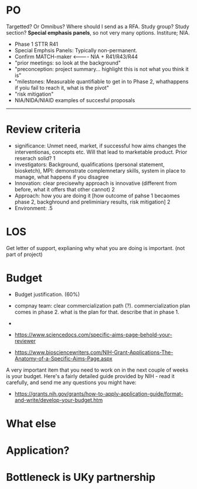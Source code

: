 # PO

Targetted? Or Omnibus? Where should I send as a RFA.
Study group? Study section? **Special emphasis panels**, so not very many options. Institure; NIA.

+ Phase 1 STTR R41
+ Special Emphsis Panels: Typically non-permanent. 
+ Confirm MATCH-maker <---- NIA + R41/R43/R44
+ "prior meetings: so look at the background"
+ "preconception:   project summary... highlight this is not what you think it is"
+ "milestones: Measurable quantifiable to get in to Phase 2, whathappens if yoiu fail to reach it, what is the pivot"
+ "risk mitigation"
+ NIA/NIDA/NIAID  examples of succesful proposals

---

# Review criteria
+ significance: Unmet need, market, if successful how aims changes the interventionas, concepts etc. Will that lead to marketable product. Prior reserach solid?  1
+ investigators:  Background, qualifications (personal statement, biosketch), MPI: demonstrate complemnetary skills, system in place to manage, what happens if you disagree
+ Innovation: clear precisewhy approach is innovative (different from before, what it offers that other cannot) 2
+ Approach: how you are doing it [how outcome of pahse 1 becaomes phase 2, backghround and preliminiary results, risk mitigation] 2
+ Environment: .5

# LOS
Get letter of support, explianing why what you are doing is important. (not part of project)

# Budget

+ Budget justification. (60%)
+ compnay team: clear commercialization path (?). commercialization plan comes in phase 2. what is the plan for that. describe that in phase 1.
+ 


+ https://www.sciencedocs.com/specific-aims-page-behold-your-reviewer 

+ https://www.biosciencewriters.com/NIH-Grant-Applications-The-Anatomy-of-a-Specific-Aims-Page.aspx 

A very important item that you need to work on in the next couple of weeks is your budget. Here's a fairly detailed guide provided by NIH - read it carefully, and send me any questions you might have:

+ https://grants.nih.gov/grants/how-to-apply-application-guide/format-and-write/develop-your-budget.htm 

# What else



# Application?



# Bottleneck is UKy partnership


